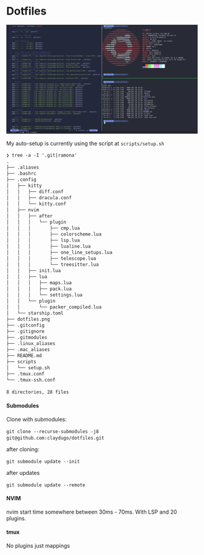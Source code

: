 # Dotfiles

![20221228](dotfiles.png)

My auto-setup is currently using the script at `scripts/setup.sh`

```
❯ tree -a -I '.git|ramona'
.
├── .aliases
├── .bashrc
├── .config
│   ├── kitty
│   │   ├── diff.conf
│   │   ├── dracula.conf
│   │   └── kitty.conf
│   ├── nvim
│   │   ├── after
│   │   │   └── plugin
│   │   │       ├── cmp.lua
│   │   │       ├── colorscheme.lua
│   │   │       ├── lsp.lua
│   │   │       ├── lualine.lua
│   │   │       ├── one_line_setups.lua
│   │   │       ├── telescope.lua
│   │   │       └── treesitter.lua
│   │   ├── init.lua
│   │   ├── lua
│   │   │   ├── maps.lua
│   │   │   ├── pack.lua
│   │   │   └── settings.lua
│   │   └── plugin
│   │       └── packer_compiled.lua
│   └── starship.toml
├── dotfiles.png
├── .gitconfig
├── .gitignore
├── .gitmodules
├── .linux_aliases
├── .mac_aliases
├── README.md
├── scripts
│   └── setup.sh
├── .tmux.conf
└── .tmux-ssh.conf

8 directories, 28 files
```

#### Submodules

Clone with submodules:

`git clone --recurse-submodules -j8 git@github.com:claydugo/dotfiles.git`

after cloning:

`git submodule update --init`

after updates

`git submodule update --remote`

#### NVIM
nvim start time somewhere between 30ms - 70ms. With LSP and 20 plugins.

#### tmux
No plugins just mappings

